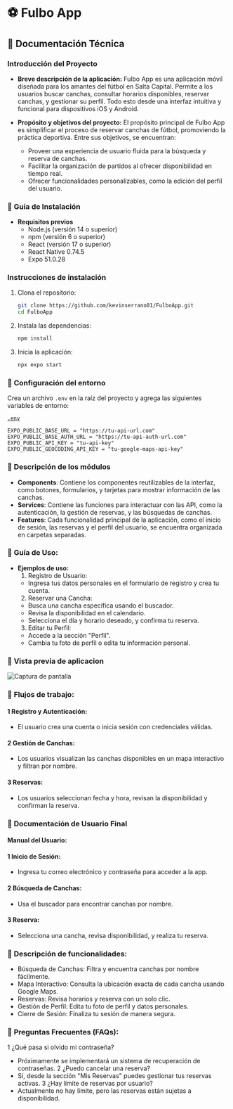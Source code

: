 # ⚽️ Fulbo App

## 📌 **Documentación Técnica**

### **Introducción del Proyecto**

- **Breve descripción de la aplicación:**
  Fulbo App es una aplicación móvil diseñada para los amantes del fútbol en Salta Capital. Permite a los usuarios buscar canchas, consultar horarios disponibles, reservar canchas, y gestionar su perfil. Todo esto desde una interfaz intuitiva y funcional para dispositivos iOS y Android.

- **Propósito y objetivos del proyecto:**
  El propósito principal de Fulbo App es simplificar el proceso de reservar canchas de fútbol, promoviendo la práctica deportiva. Entre sus objetivos, se encuentran:
  - Proveer una experiencia de usuario fluida para la búsqueda y reserva de canchas.
  - Facilitar la organización de partidos al ofrecer disponibilidad en tiempo real.
  - Ofrecer funcionalidades personalizables, como la edición del perfil del usuario.

### 📌 **Guía de Instalación**

- **Requisitos previos**
  - Node.js (versión 14 o superior)
  - npm (versión 6 o superior)
  - React (versión 17 o superior)
  - React Native 0.74.5
  - Expo 51.0.28

### **Instrucciones de instalación**

1. Clona el repositorio:
   ```bash
   git clone https://github.com/kevinserrano01/FulboApp.git
   cd FulboApp
   ```
2. Instala las dependencias:
   ```bash
   npm install
   ```
3. Inicia la aplicación:
   ```bash
   npx expo start
   ```

### 📌 **Configuración del entorno**

Crea un archivo `.env` en la raíz del proyecto y agrega las siguientes variables de entorno:

[`.env`](./.env)

```env
EXPO_PUBLIC_BASE_URL = "https://tu-api-url.com"
EXPO_PUBLIC_BASE_AUTH_URL = "https://tu-api-auth-url.com"
EXPO_PUBLIC_API_KEY = "tu-api-key"
EXPO_PUBLIC_GEOCODING_API_KEY = "tu-google-maps-api-key"
```

### 📌 **Descripción de los módulos**

- **Components**: Contiene los componentes reutilizables de la interfaz, como botones, formularios, y tarjetas para mostrar información de las canchas.
- **Services**: Contiene las funciones para interactuar con las API, como la autenticación, la gestión de reservas, y las búsquedas de canchas.
- **Features**: Cada funcionalidad principal de la aplicación, como el inicio de sesión, las reservas y el perfil del usuario, se encuentra organizada en carpetas separadas.

### 📌 **Guía de Uso:**

- **Ejemplos de uso:**
  1. Registro de Usuario:
  - Ingresa tus datos personales en el formulario de registro y crea tu cuenta.
  2. Reservar una Cancha:
  - Busca una cancha específica usando el buscador.
  - Revisa la disponibilidad en el calendario.
  - Selecciona el día y horario deseado, y confirma tu reserva.
  3. Editar tu Perfil:
  - Accede a la sección "Perfil".
  - Cambia tu foto de perfil o edita tu información personal.

### 📌 **Vista previa de aplicacion**

![Captura de pantalla](./screenshots/preview.png)

### 📌 **Flujos de trabajo:**

#### 1 Registro y Autenticación:

- El usuario crea una cuenta o inicia sesión con credenciales válidas.

#### 2 Gestión de Canchas:

- Los usuarios visualizan las canchas disponibles en un mapa interactivo y filtran por nombre.

#### 3 Reservas:

- Los usuarios seleccionan fecha y hora, revisan la disponibilidad y confirman la reserva.

### 📌 **Documentación de Usuario Final**

#### Manual del Usuario:

#### 1 Inicio de Sesión:

- Ingresa tu correo electrónico y contraseña para acceder a la app.

#### 2 Búsqueda de Canchas:

- Usa el buscador para encontrar canchas por nombre.

#### 3 Reserva:

- Selecciona una cancha, revisa disponibilidad, y realiza tu reserva.

### 📌 **Descripción de funcionalidades:**

- Búsqueda de Canchas: Filtra y encuentra canchas por nombre fácilmente.
- Mapa Interactivo: Consulta la ubicación exacta de cada cancha usando Google Maps.
- Reservas: Revisa horarios y reserva con un solo clic.
- Gestión de Perfil: Edita tu foto de perfil y datos personales.
- Cierre de Sesión: Finaliza tu sesión de manera segura.

### 📌 **Preguntas Frecuentes (FAQs):**

1 ¿Qué pasa si olvido mi contraseña?

- Próximamente se implementará un sistema de recuperación de contraseñas.
  2 ¿Puedo cancelar una reserva?
- Sí, desde la sección "Mis Reservas" puedes gestionar tus reservas activas.
  3 ¿Hay límite de reservas por usuario?
- Actualmente no hay límite, pero las reservas están sujetas a disponibilidad.
